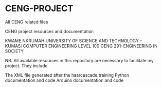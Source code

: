 # CENG-PROJECT
All CENG related files


CENG project resources and documentation

KWAME NKRUMAH UNIVERSITY OF SCIENCE AND TECHNOLOGY - KUMASI COMPUTER ENGINEERING LEVEL 100 CENG 291: ENGINEERING IN SOCIETY

NB: All available resources in this repository are necessary to facilitate my project. They include

The XML file generated after the haarcascade training
Python documentation and code
Arduino documentation and code

